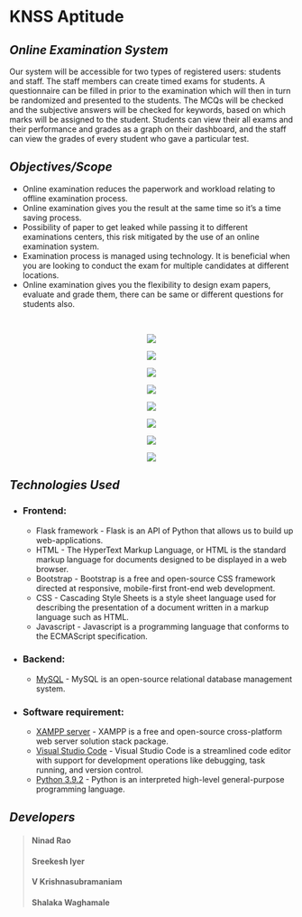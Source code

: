 # KNSS Aptitude
## _Online Examination System_

Our system will be accessible for two types of registered users: students and staff. The staff  members can create timed exams for students. A questionnaire can be filled in prior to the examination which will then in turn be randomized and presented to the students. The MCQs will be checked and the subjective answers will be checked for keywords, based on which marks will be assigned to the student. Students can view their all exams and their performance and grades as a graph on their dashboard, and the staff can view the grades of every student who gave a particular test.

## _Objectives/Scope_

- Online examination reduces the paperwork and workload relating to offline examination process.
- Online examination gives you the result at the same time so it’s a time saving process.
- Possibility of paper to get leaked while passing it to different examinations centers, this risk mitigated by the use of an online examination system.
- Examination process is managed using technology. It is beneficial when you are looking to conduct the exam for multiple candidates at different locations.
- Online examination gives you the flexibility to design exam papers, evaluate and grade them, there can be same or different questions for students also.

<br>

<p align="center">
  <kbd>
    <img src="https://user-images.githubusercontent.com/67018142/155984777-be408cf6-9964-4c73-a309-abf18e4942dc.png"></img>
  </kbd>
</p>

<p align="center">
  <kbd>
    <img src="https://user-images.githubusercontent.com/67018142/155986039-4ae9d4b3-106a-4f3d-87ee-dab1ce523f25.png"></img>
  </kbd>
</p>

<p align="center">
  <kbd>
    <img src="https://user-images.githubusercontent.com/67018142/155986068-dd029cdd-e83b-4c60-b173-7159b0272f23.png"></img>
  </kbd>
</p>

<p align="center">
  <kbd>
    <img src="https://user-images.githubusercontent.com/67018142/155986100-435257a5-06d6-49e2-83a2-2e34909c4e9f.png"></img>
  </kbd>
</p>

<p align="center">
  <kbd>
    <img src="https://user-images.githubusercontent.com/67018142/155986123-740b868d-7562-4d50-9c1c-fcdf17dd20fc.png"></img>
  </kbd>
</p>

<p align="center">
  <kbd>
    <img src="https://user-images.githubusercontent.com/67018142/155986153-27662d45-a40f-4457-a82e-0846b4edc430.png"></img>
  </kbd>
</p>

<p align="center">
  <kbd>
    <img src="https://user-images.githubusercontent.com/67018142/155986171-a0cfffb5-e6d8-45db-9267-2e92905e8c84.png"></img>
  </kbd>
</p>

<p align="center">
  <kbd>
    <img src="https://user-images.githubusercontent.com/67018142/155986264-cb04cd24-26c5-425b-8ed5-08a5675a4b2e.png"></img>
  </kbd>
</p>

## _Technologies Used_

- ### Frontend:
  - Flask framework - Flask is an API of Python that allows us to build up web-applications.
  - HTML - The HyperText Markup Language, or HTML is the standard markup language for documents designed to be displayed in a web browser.
  - Bootstrap - Bootstrap is a free and open-source CSS framework directed at responsive, mobile-first front-end web development.
  - CSS - Cascading Style Sheets is a style sheet language used for describing the presentation of a document written in a markup language such as HTML.
  - Javascript - Javascript is a programming language that conforms to the ECMAScript specification. 

- ### Backend:
  - [MySQL] - MySQL is an open-source relational database management system.

- ### Software requirement:
  - [XAMPP server] - XAMPP is a free and open-source cross-platform web server solution stack package.
  - [Visual Studio Code] - Visual Studio Code is a streamlined code editor with support for development operations like debugging, task running, and version control.
  - [Python 3.9.2] - Python is an interpreted high-level general-purpose programming language.

## _Developers_

> #### Ninad Rao
> #### Sreekesh Iyer
> #### V Krishnasubramaniam
> #### Shalaka Waghamale

[//]: # (These are reference links used in the body of this note and get stripped out when the markdown processor does its job. There is no need to format nicely because it shouldn't be seen. Thanks SO - http://stackoverflow.com/questions/4823468/store-comments-in-markdown-syntax)

   [MySQL]: <https://www.mysql.com/>
   [XAMPP server]: <https://www.apachefriends.org/index.html>
   [Visual Studio Code]: <https://code.visualstudio.com/>
   [Python 3.9.2]: <https://www.python.org/>
